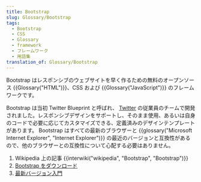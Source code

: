 ```yaml
---
title: Bootstrap
slug: Glossary/Bootstrap
tags:
  - Bootstrap
  - CSS
  - Glossary
  - framework
  - フレームワーク
  - 用語集
translation_of: Glossary/Bootstrap
---
```

Bootstrap はレスポンシブのウェブサイトを早く作るための無料のオープンソース {{Glossary("HTML")}}、CSS および {{Glossary("JavaScript")}} のフレームワークです。

Bootstrap は当初 Twitter Blueprint と呼ばれ、 [Twitter](https://twitter.com/) の従業員のチームで開発されました。レスポンシブデザインをサポートし、そのまま使用、あるいは自身のコードで必要に応じてカスタマイズできる、定義済みのデザインテンプレートがあります。 Bootstrap はすべての最新のブラウザーと {{glossary("Microsoft Internet Explorer", "Internet Explorer")}} の最近のバージョンと互換性があるので、他のブラウザーとの互換性について心配する必要はありません。

1. Wikipedia 上の記事 {{interwiki("wikipedia", "Bootstrap", "Bootstrap")}}
2. [Bootstrap をダウンロード](https://getbootstrap.com/)
3. [最新バージョン入門](https://www.w3schools.com/bootstrap4/bootstrap_get_started.asp)

